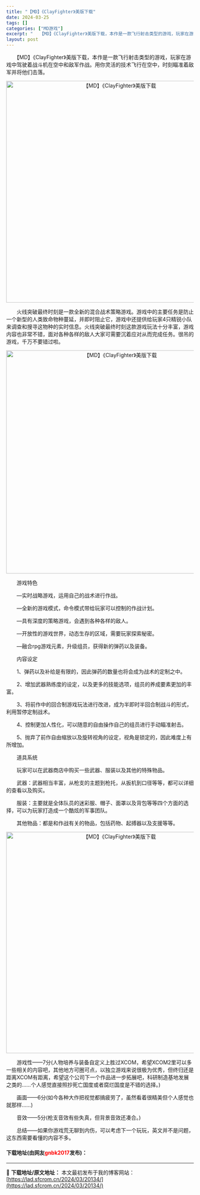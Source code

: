 ```yaml
---
title: "【MD】《ClayFighter》美版下载"
date: 2024-03-25
tags: []
categories: ["MD游戏"]
excerpt: "　　【MD】《ClayFighter》美版下载，本作是一款飞行射击类型的游戏，玩家在游戏中驾驶着战斗机在空中和敌军作战。用你灵活的技术飞行在空中，时刻瞄准着敌军并将他们击落。 　　火线突破最终时刻是一款全新的混合战术策略游戏。游戏中的主要任务是防止一个新型的人类致命物种蔓延，并即时阻止它，游戏中还提&hellip;"
layout: post
---
```


 <p>　　【MD】《ClayFighter》美版下载，本作是一款飞行射击类型的游戏，玩家在游戏中驾驶着战斗机在空中和敌军作战。用你灵活的技术飞行在空中，时刻瞄准着敌军并将他们击落。</p> <p align="center"><img align="" border="0" src="https://lad.sfcrom.cn/wp-content/uploads/2024/03/20240325_66010802020ae.png" width="594" alt="【MD】《ClayFighter》美版下载" /></p> <p>　　火线突破最终时刻是一款全新的混合战术策略游戏。游戏中的主要任务是防止一个新型的人类致命物种蔓延，并即时阻止它，游戏中还提供给玩家4只精锐小队来调查和搜寻这物种的实时信息。火线突破最终时刻这款游戏玩法十分丰富，游戏内容也非常不错，面对各种各样的敌人大家可需要沉着应对从而完成任务。很吊的游戏，千万不要错过啦。</p> <p align="center"><img align="" border="0" src="https://lad.sfcrom.cn/wp-content/uploads/2024/03/20240325_66010802ae09a.png" width="598" alt="【MD】《ClayFighter》美版下载" /></p> <p>　　游戏特色</p> <p>　　&mdash;实时战略游戏，运用自己的战术进行作战。</p> <p>　　&mdash;全新的游戏模式，命令模式带给玩家可以控制的作战计划。</p> <p>　　&mdash;具有深度的策略游戏，会遇到各种各样的敌人。</p> <p>　　&mdash;开放性的游戏世界，动态生存的区域，需要玩家探索秘密。</p> <p>　　&mdash;融合rpg游戏元素，升级组员，获得新的弹药以及装备。</p> <p>　　内容设定</p> <p>　　1、弹药以及补给是有限的，因此弹药的数量也将会成为战术的定制之中。</p> <p>　　2、增加武器熟练度的设定，以及更多的技能选项，组员的养成要素更加的丰富。</p> <p>　　3、将前作中的回合制游戏玩法进行改进，成为半即时半回合制战斗的形式，利用暂停定制战术。</p> <p>　　4、控制更加人性化，可以随意的自由操作自己的组员进行手动瞄准射击。</p> <p>　　5、抛弃了前作自由缩放以及旋转视角的设定，视角是锁定的，因此难度上有所增加。</p> <p>　　道具系统</p> <p>　　玩家可以在武器商店中购买一些武器、服装以及其他的特殊物品。</p> <p>　　武器：武器相当丰富，从枪支的主题到枪托，从扳机到口径等等，都可以详细的查看以及购买。</p> <p>　　服装：主要就是全体队员的迷彩服、帽子、面罩以及背包等等四个方面的选择，可以为玩家打造成一个酷炫的军事团队。</p> <p>　　其他物品：都是和作战有关的物品，包括药物、起搏器以及支援等等。</p> <p align="center"><img align="" border="0" src="https://lad.sfcrom.cn/wp-content/uploads/2024/03/20240325_6601080357c1c.png" width="593" alt="【MD】《ClayFighter》美版下载" /></p> <p>　　游戏性&mdash;&mdash;7分(人物培养与装备自定义上胜过XCOM，希望XCOM2里可以多一些相关的内容吧，其他地方可圈可点，以独立游戏来说很极为优秀，但终归还是距离XCOM有距离，希望这个公司下一个作品进一步拓展吧，科研制造基地发展之类的&hellip;&hellip;个人感觉直接照抄死亡国度或者腐烂国度是不错的选择。)</p> <p>　　画面&mdash;&mdash;6分(如今各种大作把视觉都搞疲劳了，虽然看着很精美但个人感觉也就那样&hellip;&hellip;)</p> <p>　　音效&mdash;&mdash;5分(枪支音效有些失真，但背景音效还凑合。)</p> <p>　　总结&mdash;&mdash;如果你游戏荒无聊到内伤，可以考虑下一个玩玩，英文并不是问题，这东西需要看懂的内容不多。</p> <p><h4>下载地址(由网友<font color="red">gnbk2017</font>发布)：</h4></p> 

---
📖 **下载地址/原文地址：** 本文最初发布于我的博客网站：[https://lad.sfcrom.cn/2024/03/20134/](https://lad.sfcrom.cn/2024/03/20134/)
